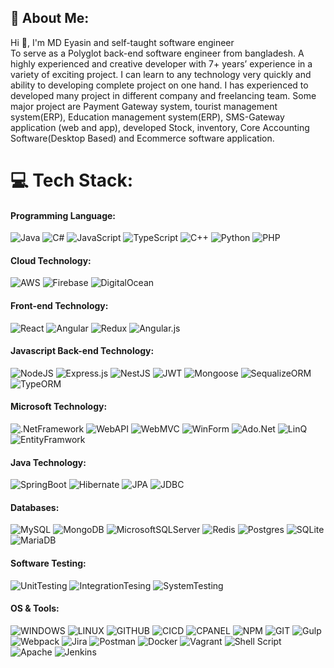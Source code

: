 ## 💫 About Me:
Hi 👋, I'm MD Eyasin and self-taught software engineer<br>To serve as a Polyglot back-end software engineer from bangladesh. 
A highly experienced and creative developer with 7+ years’ experience in a variety of exciting project. 
I can learn to any technology very quickly and ability to developing complete project on one hand. 
I has experienced to developed many project in different company and freelancing team. 
Some major project are Payment Gateway system, tourist management system(ERP), Education management system(ERP), SMS-Gateway application (web and app), developed Stock, inventory, Core Accounting Software(Desktop Based) and Ecommerce software application.

<!-- ## 🌐 Socials:
[![LinkedIn](https://img.shields.io/badge/LinkedIn-%230077B5.svg?logo=linkedin&logoColor=white)](https://linkedin.com/in/yeasin-eng)  -->

<!--[![Facebook](https://img.shields.io/badge/Facebook-%231877F2.svg?logo=Facebook&logoColor=white)](https://facebook.com/yeasin-eng) 
[![Instagram](https://img.shields.io/badge/Instagram-%23E4405F.svg?logo=Instagram&logoColor=white)](https://instagram.com/yeasin-eng) 

[![Twitter](https://img.shields.io/badge/Twitter-%231DA1F2.svg?logo=Twitter&logoColor=white)](https://twitter.com/yeasin-eng) 
[![YouTube](https://img.shields.io/badge/YouTube-%23FF0000.svg?logo=YouTube&logoColor=white)](https://youtube.com/c/yeasin-eng)-->

# 💻 Tech Stack:
  #### Programming Language:
  ![Java](https://img.shields.io/badge/java-%23ED8B00.svg?style=for-the-badge&logo=java&logoColor=white) 
  ![C#](https://img.shields.io/badge/c%23-%23239120.svg?style=for-the-badge&logo=c-sharp&logoColor=white) 
  ![JavaScript](https://img.shields.io/badge/javascript-%23323330.svg?style=for-the-badge&logo=javascript&logoColor=%23F7DF1E) 
  ![TypeScript](https://img.shields.io/badge/typescript-%23007ACC.svg?style=for-the-badge&logo=typescript&logoColor=white) 
  ![C++](https://img.shields.io/badge/c++-%2300599C.svg?style=for-the-badge&logo=c%2B%2B&logoColor=white) 
  ![Python](https://img.shields.io/badge/python-3670A0?style=for-the-badge&logo=python&logoColor=ffdd54) 
  ![PHP](https://img.shields.io/badge/php-%23777BB4.svg?style=for-the-badge&logo=php&logoColor=white) 
  <!-- ![R](https://img.shields.io/badge/r-%23276DC3.svg?style=for-the-badge&logo=r&logoColor=white) --?

  <!--   ![C](https://img.shields.io/badge/c-%2300599C.svg?style=for-the-badge&logo=c&logoColor=white)  -->
 
  #### Cloud Technology:
  ![AWS](https://img.shields.io/badge/AWS-%23FF9900.svg?style=for-the-badge&logo=amazon-aws&logoColor=white) 
  ![Firebase](https://img.shields.io/badge/firebase-%23039BE5.svg?style=for-the-badge&logo=firebase) 
  ![DigitalOcean](https://img.shields.io/badge/DigitalOcean-%230167ff.svg?style=for-the-badge&logo=digitalOcean&logoColor=white)
  <!-- ![Heroku](https://img.shields.io/badge/heroku-%23430098.svg?style=for-the-badge&logo=heroku&logoColor=white) -->

  #### Front-end Technology:
  ![React](https://img.shields.io/badge/react-%2320232a.svg?style=for-the-badge&logo=react&logoColor=%2361DAFB) 
  ![Angular](https://img.shields.io/badge/angular-%23DD0031.svg?style=for-the-badge&logo=angular&logoColor=white) 
  ![Redux](https://img.shields.io/badge/redux-%23593d88.svg?style=for-the-badge&logo=redux&logoColor=white)
  ![Angular.js](https://img.shields.io/badge/angular.js-%23E23237.svg?style=for-the-badge&logo=angularjs&logoColor=white) 
  <!-- ![Bootstrap](https://img.shields.io/badge/bootstrap-%23563D7C.svg?style=for-the-badge&logo=bootstrap&logoColor=white) 
  ![Electron.js](https://img.shields.io/badge/Electron-191970?style=for-the-badge&logo=Electron&logoColor=white) 
  ![jQuery](https://img.shields.io/badge/jquery-%230769AD.svg?style=for-the-badge&logo=jquery&logoColor=white)  -->
<!--   ![Jasmine](https://img.shields.io/badge/jasmine-%238A4182.svg?style=for-the-badge&logo=jasmine&logoColor=white)  -->
  
  
  #### Javascript Back-end Technology:
  ![NodeJS](https://img.shields.io/badge/node.js-6DA55F?style=for-the-badge&logo=node.js&logoColor=white)
  ![Express.js](https://img.shields.io/badge/express.js-%23404d59.svg?style=for-the-badge&logo=express&logoColor=%2361DAFB) 
  ![NestJS](https://img.shields.io/badge/nestjs-%23E0234E.svg?style=for-the-badge&logo=nestjs&logoColor=white) 
  ![JWT](https://img.shields.io/badge/JWT-black?style=for-the-badge&logo=JSON%20web%20tokens)
  ![Mongoose](https://img.shields.io/badge/mongoose-3B3131.svg?style=for-the-badge&logo=mongoose&logoColor=white) 
  ![SequalizeORM](https://img.shields.io/badge/sequalize-3A3B3C.svg?style=for-the-badge&logo=sequalize&logoColor=white) 
  ![TypeORM](https://img.shields.io/badge/type-orm-34282C.svg?style=for-the-badge&logo=typeorm&logoColor=white)
<!--   ![Mocha](https://img.shields.io/badge/mocha-AB784E.svg?style=for-the-badge&logo=Mocha&logoColor=white)
  ![Jest](https://img.shields.io/badge/jest-32CD32.svg?style=for-the-badge&logo=Jest&logoColor=white)
  ![Jesmin](https://img.shields.io/badge/jesmin-32CD32.svg?style=for-the-badge&logo=Jesmin&logoColor=white) -->
<!--   ![Socket.io](https://img.shields.io/badge/Socket.io-black?style=for-the-badge&logo=socket.io&badgeColor=010101) -->

  
  #### Microsoft Technology:
  ![.NetFramework](https://img.shields.io/badge/.NET-FRAMEWORK-5C2D91?style=for-the-badge&logo=.NETFRAMEWORK&logoColor=white) 
  ![WebAPI](https://img.shields.io/badge/WEB-API-%23FF9900?style=for-the-badge&logo=WEBAPI&logoColor=white) 
  ![WebMVC](https://img.shields.io/badge/WEB-MVC-%230167ff?style=for-the-badge&logo=WEBMVC&logoColor=white) 
  ![WinForm](https://img.shields.io/badge/WINFORM-4B0150?style=for-the-badge&logo=WINFORM&logoColor=white) 
  ![Ado.Net](https://img.shields.io/badge/ADO.NET-%234ea94b?style=for-the-badge&logo=ADO.NET&logoColor=white) 
  ![LinQ](https://img.shields.io/badge/LINQ-5C2D59?style=for-the-badge&logo=LINQ&logoColor=white) 
  ![EntityFramwork](https://img.shields.io/badge/ENTITY-FRAMEWORK-5C2D9c?style=for-the-badge&logo=EntityFrameWork&logoColor=white) 
  <!-- ![CrystalReport](https://img.shields.io/badge/CRYSTAL-REPORT-5C2D55?style=for-the-badge&logo=CrystalReport&logoColor=white) -->
  
  
  #### Java Technology:
  ![SpringBoot](https://img.shields.io/badge/spring-boot-5E5A80.svg?style=for-the-badge&logo=spring-boot&logoColor=white) 
  ![Hibernate](https://img.shields.io/badge/hibernate-4B0150.svg?style=for-the-badge&logo=hibernate&logoColor=white) 
  ![JPA](https://img.shields.io/badge/jpa-571B7E.svg?style=for-the-badge&logo=jpa&logoColor=white) 
  ![JDBC](https://img.shields.io/badge/jdbc-36013F.svg?style=for-the-badge&logo=jdbc&logoColor=white) 
  <!-- ![SpringMVC](https://img.shields.io/badge/spring-mvc-583759.svg?style=for-the-badge&logo=spring-mvc&logoColor=white) --?
  <br>
  
<!--   ![GraphQL](https://img.shields.io/badge/-GraphQL-E10098?style=for-the-badge&logo=graphql&logoColor=white)  -->
<!--   ![Laravel](https://img.shields.io/badge/laravel-%23FF2D20.svg?style=for-the-badge&logo=laravel&logoColor=white)  -->
<!--   ![AmazonDynamoDB](https://img.shields.io/badge/Amazon%20DynamoDB-4053D6?style=for-the-badge&logo=Amazon%20DynamoDB&logoColor=white)  -->

<!--   #### Python Technology:
  ![Anaconda](https://img.shields.io/badge/Anaconda-%2344A833.svg?style=for-the-badge&logo=anaconda&logoColor=white) 
  ![DjangoREST](https://img.shields.io/badge/DJANGO-REST-ff1709?style=for-the-badge&logo=django&logoColor=white&color=ff1709&labelColor=gray) 
  ![NumPy](https://img.shields.io/badge/numpy-%23013243.svg?style=for-the-badge&logo=numpy&logoColor=white) 
  ![Pandas](https://img.shields.io/badge/pandas-%23150458.svg?style=for-the-badge&logo=pandas&logoColor=white) 
  ![scikit-learn](https://img.shields.io/badge/scikit--learn-%23F7931E.svg?style=for-the-badge&logo=scikit-learn&logoColor=white) 
  ![SciPy](https://img.shields.io/badge/SciPy-%230C55A5.svg?style=for-the-badge&logo=scipy&logoColor=%white)  -->
<!--   ![Django](https://img.shields.io/badge/django-4B0150.svg?style=for-the-badge&logo=django&logoColor=white)  -->
 
  
  #### Databases:
  ![MySQL](https://img.shields.io/badge/mysql-%2300f.svg?style=for-the-badge&logo=mysql&logoColor=white) 
  ![MongoDB](https://img.shields.io/badge/MongoDB-%234ea94b.svg?style=for-the-badge&logo=mongodb&logoColor=white) 
  ![MicrosoftSQLServer](https://img.shields.io/badge/Microsoft%20SQL%20Sever-CC2927?style=for-the-badge&logo=microsoft%20sql%20server&logoColor=white) 
  ![Redis](https://img.shields.io/badge/redis-%23DD0031.svg?style=for-the-badge&logo=redis&logoColor=white) 
  ![Postgres](https://img.shields.io/badge/postgres-%23316192.svg?style=for-the-badge&logo=postgresql&logoColor=white) 
  ![SQLite](https://img.shields.io/badge/sqlite-%2307405e.svg?style=for-the-badge&logo=sqlite&logoColor=white) 
  ![MariaDB](https://img.shields.io/badge/MariaDB-003545?style=for-the-badge&logo=mariadb&logoColor=white) 
  
  
  #### Software Testing:
  
  ![UnitTesting](https://img.shields.io/badge/UNIT-TESTING-5E5A80.svg?style=for-the-badge&logo=UNIT-TESTING&logoColor=white) 
  ![IntegrationTesing](https://img.shields.io/badge/INTEGRATION-TESTING-FF6C37.svg?style=for-the-badge&logo=INTEGRATION-TESTING&logoColor=white) 
  ![SystemTesting](https://img.shields.io/badge/SYSTEM-TESTING-%23D42029.svg?style=for-the-badge&logo=SYSTEM-TESTING&logoColor=white)
  
  
  #### OS & Tools:
  
  ![WINDOWS](https://img.shields.io/badge/WINDOWS-5E5A80.svg?style=for-the-badge&logo=WINDOWS&logoColor=white) 
  ![LINUX](https://img.shields.io/badge/LINUX-CA226B.svg?style=for-the-badge&logo=LINUX&logoColor=white) 
  ![GITHUB](https://img.shields.io/badge/GITHUB-838996.svg?style=for-the-badge&logo=GITHUB&logoColor=white)
  ![CICD](https://img.shields.io/badge/CICD-%23000000.svg?style=for-the-badge&logo=CICD&logoColor=white)
  ![CPANEL](https://img.shields.io/badge/CPANEL-%23000000.svg?style=for-the-badge&logo=CPANEL&logoColor=white) 
  ![NPM](https://img.shields.io/badge/NPM-%23000000.svg?style=for-the-badge&logo=npm&logoColor=white) 
  ![GIT](https://img.shields.io/badge/GIT-%23000000.svg?style=for-the-badge&logo=GIT&logoColor=white) 
  ![Gulp](https://img.shields.io/badge/GULP-%23CF4647.svg?style=for-the-badge&logo=gulp&logoColor=white) 
  ![Webpack](https://img.shields.io/badge/webpack-%238DD6F9.svg?style=for-the-badge&logo=webpack&logoColor=black) 
  ![Jira](https://img.shields.io/badge/jira-%230A0FFF.svg?style=for-the-badge&logo=jira&logoColor=white) 
  ![Postman](https://img.shields.io/badge/Postman-FF6C37?style=for-the-badge&logo=postman&logoColor=white) 
  ![Docker](https://img.shields.io/badge/docker-%230db7ed.svg?style=for-the-badge&logo=docker&logoColor=white) 
  ![Vagrant](https://img.shields.io/badge/vagrant-%231563FF.svg?style=for-the-badge&logo=vagrant&logoColor=white) 
  ![Shell Script](https://img.shields.io/badge/shell_script-%23121011.svg?style=for-the-badge&logo=gnu-bash&logoColor=white)
  ![Apache](https://img.shields.io/badge/apache-%23D42029.svg?style=for-the-badge&logo=apache&logoColor=white) 
  ![Jenkins](https://img.shields.io/badge/jenkins-%232C5263.svg?style=for-the-badge&logo=jenkins&logoColor=white) 
  <!-- [Trello](https://img.shields.io/badge/Trello-%23026AA7.svg?style=for-the-badge&logo=Trello&logoColor=white) -->
 
 <!--
# 📊 GitHub Stats:
[![](https://github-readme-streak-stats.herokuapp.com/?user=YeasinSE&theme=dracula&hide_border=true&no-frame=true&count_private=true)](https://github.com/YeasinSE)
-->
<!-- [![Yeasin](https://github-readme-stats.vercel.app/api?username=YeasinSE&show_icons=true&theme=dracula&hide_border=true&include_all_commits=true&count_private=true)](https://github.com/anuraghazra/github-readme-stats) -->
<!-- <br>
![YeasinSE Trips' Activity Graph](https://activity-graph.herokuapp.com/graph?username=YeasinSE&custom_title=Yeasin%20Trips's%20Contribution%20Graph&theme=github) -->
  

<!-- ![Krushnat's github stats](https://github-readme-stats.vercel.app/api?username=YeasinSE&show_icons=true)  -->
<!-- ![Top Langs](https://github-readme-stats.vercel.app/api/top-langs/?username=YeasinSE&layout=compact) -->
<!-- <img src="https://github-readme-stats.vercel.app/api/top-langs/?username=YeasinSE&layout=compact&count_private=true&langs_count=8&card_width=445&bg_color=0d1117&title_color=ffffff&text_color=ffffff&icon_color=db1cff&hide_border=true/" /> -->
<!-- [![Top Langs](https://github-readme-stats.vercel.app/api/top-langs/?username=YeasinSE)](https://github.com/anuraghazra/github-readme-stats) -->
<!--
![image](https://github-readme-stats.vercel.app/api/top-langs/?username=YeasinSE&theme=dracula&langs_count=8&hide_border=true&include_all_commits=true&count_private=true&layout=compact)
![image](https://github-readme-stats.vercel.app/api/top-langs/?username=YeasinSE&layout=compact&langs_count=8&hide_border=true&title_color=000000&icon_color=000000&text_color=000000&bg_color=ffffff) -->

<!--
## 🏆 GitHub Trophies
![](https://github-profile-trophy.vercel.app/?username=YeasinSE&theme=dracula&no-frame=true&no-bg=false&margin-w=4&row=1&column=8&include_all_commits=true&count_private=true) -->

<!--
### ✍️ Random Dev Quote
![](https://quotes-github-readme.vercel.app/api?type=horizontal&theme=radical) -->

<!--
### 😂 Random Dev Meme
<img src="https://random-memer.herokuapp.com/" width="512px"/> -->

<!--
---
[![](https://visitcount.itsvg.in/api?id=YeasinSE&icon=5&color=6)](https://visitcount.itsvg.in)

  ## 💰 You can help me by Donating
  [![PayPal](https://img.shields.io/badge/PayPal-00457C?style=for-the-badge&logo=paypal&logoColor=white)](https://paypal.me/yeasin) 

  <!-- Proudly created with GPRM ( https://gprm.itsvg.in ) -->
  <!--
    ![Nginx](https://img.shields.io/badge/nginx-%23009639.svg?style=for-the-badge&logo=nginx&logoColor=white) 
    ![ApacheCassandra](https://img.shields.io/badge/cassandra-%231287B1.svg?style=for-the-badge&logo=apache-cassandra&logoColor=white) 
    ![Swagger](https://img.shields.io/badge/-Swagger-%23Clojure?style=for-the-badge&logo=swagger&logoColor=white) -->
